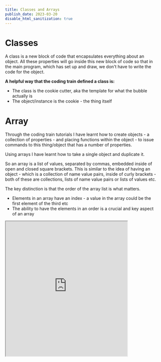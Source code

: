 ```yaml
---
title: Classes and Arrays
publish_date: 2023-03-20
disable_html_sanitization: true
---
```

# Classes 

A class is a new block of code that encapsulates everything about an object. All these properties will go inside this new block of code so that in the main program, which has set up and draw, we don't have to write the code for the object.

**A helpful way that the coding train defined a class is:**
- The class is the cookie cutter, aka the template for what the bubble actually is 
- The object/instance is the cookie - the thing itself

# Array 

Through the coding train tutorials I have learnt how to create objects - a collection of properties - and placing functions within the object - to issue commands to this thing/object that has a number of properties.

Using arrays I have learnt how to take a single object and duplicate it. 

So an array is a list of values, separated by commas, embedded inside of open and closed square brackets. This is similar to the idea of having an object - which is a collection of name value pairs, inside of curly brackets - both of these are collections, lists of name value pairs or lists of values etc.

The key distinction is that the order of the array list is what matters. 
- Elements in an array have an index - a value in the array could be the first element of the third etc
- The ability to have the elements in an order is a crucial and key aspect of an array

<iframe width="400" height="442" src="https://editor.p5js.org/annieconron/full/dMU1pSb8e"></iframe>